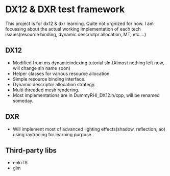 # DX12 & DXR test framework
This project is for dx12 & dxr learning. Quite not orgnized for now. I am focussing about the actual working implementation of each tech issues(resource binding, dynamic descriotpr allocation, MT, etc....)

## DX12
* Modified from ms dynamicindexing tutorial sln.(Almost nothing left now, will change sln name soon)
* Helper classes for various resource allocation.
* Simple resource binding interface.
* Dynamic descriptor allocation strategy.
* Multi threaded mesh rendering.
* Most implementations are in DummyRHI_DX12.h/cpp, will be renamed someday.

## DXR
* Will implement most of advanced lighting effects(shadow, reflection, ao) using raytracing for learning purpose.

## Third-party libs
* enkiTS
* glm

